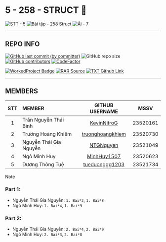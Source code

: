 # 5 - 258 - STRUCT 🫠

![STT - 5](https://img.shields.io/badge/STT-5-EDB7ED?style=for-the-badge)
![Bài tập - 258 Struct](https://img.shields.io/badge/b%C3%A0i_t%E1%BA%ADp-258_struct-8DDFCB?style=for-the-badge)
![Ải - 7](https://img.shields.io/badge/%E1%BA%A3i-7-ECEE81?style=for-the-badge)

---

## REPO INFO

[![GitHub last commit (by committer)](https://img.shields.io/github/last-commit/NMLT-NTTMK-K18/5-258-struct?style=for-the-badge&color=CAEDFF)](../../../commits/main)
![GitHub repo size](https://img.shields.io/github/repo-size/NMLT-NTTMK-K18/5-258-struct?style=for-the-badge&color=D8B4F8)
[![GitHub contributors](https://img.shields.io/github/contributors/NMLT-NTTMK-K18/5-258-struct?style=for-the-badge&color=FBF0B2)](../../../graphs/contributors)
[![CodeFactor](https://img.shields.io/codefactor/grade/github/nmlt-nttmk-k18/5-258-struct?style=for-the-badge)](https://www.codefactor.io/repository/github/nmlt-nttmk-k18/5-258-struct)

[![WorkedProject Badge](https://img.shields.io/badge/progress-257%20%2F%20258-82A0D8?style=for-the-badge)](./UnworkedProject.md)
[![RAR Source](https://img.shields.io/badge/rar_source-download-FF8080?style=for-the-badge)](../../../releases/download/RAR/23520161_23520730_23520623_23521049_23521734_BT05.rar/)
[![TXT Github Link](https://img.shields.io/badge/txt_github_link-download-8CB369?style=for-the-badge)](../../../releases/download/RAR/23520161_23520730_23520623_23521049_23521734_BT05.txt/)

---

## MEMBERS

| **STT** | **MEMBER**             |                   **GITHUB USERNAME**                   | **MSSV** |
| :-----: | :--------------------- | :-----------------------------------------------------: | -------- |
|    1    | Trần Nguyễn Thái Bình  |      [KevinNitroG](https://github.com/KevinNitroG)      | 23520161 |
|    2    | Trương Hoàng Khiêm     | [truonghoangkhiem](https://github.com/truonghoangkhiem) | 23520730 |
|    3    | Nguyễn Thái Gia Nguyễn |        [NTGNguyen](https://github.com/NTGNguyen)        | 23521049 |
|    4    | Ngô Minh Huy           |      [MinhHuy1507](https://github.com/MinhHuy1507)      | 23520623 |
|    5    | Dương Thông Tuệ        |   [tueduonggg1203](https://github.com/tueduonggg1203)   | 23521734 |

> [!NOTE]
>
> ### Part 1:
>
> -   Nguyễn Thái Gia Nguyễn: `1. Bai*3`, `1. Bai*8`
> -   Ngô Minh Huy: `1. Bai*4`, `1. Bai*9`
>
> ### Part 2:
>
> -   Nguyễn Thái Gia Nguyễn: `2. Bai*4`, `2. Bai*9`
> -   Ngô Minh Huy: `2. Bai*3`, `2. Bai*8`
